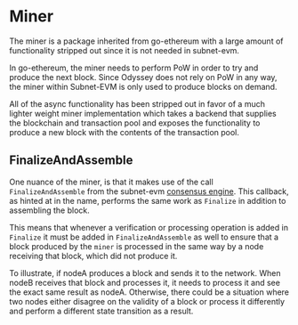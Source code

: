 # Miner

The miner is a package inherited from go-ethereum with a large amount of functionality stripped out since it is not needed in subnet-evm.

In go-ethereum, the miner needs to perform PoW in order to try and produce the next block. Since Odyssey does not rely on PoW in any way, the miner within Subnet-EVM is only used to produce blocks on demand.

All of the async functionality has been stripped out in favor of a much lighter weight miner implementation which takes a backend that supplies the blockchain and transaction pool and exposes the functionality to produce a new block with the contents of the transaction pool.

## FinalizeAndAssemble

One nuance of the miner, is that it makes use of the call `FinalizeAndAssemble` from the subnet-evm [consensus engine](../consensus/dummy/README.md). This callback, as hinted at in the name, performs the same work as `Finalize` in addition to assembling the block.

This means that whenever a verification or processing operation is added in `Finalize` it must be added in `FinalizeAndAssemble` as well to ensure that a block produced by the `miner` is processed in the same way by a node receiving that block, which did not produce it.

To illustrate, if nodeA produces a block and sends it to the network. When nodeB receives that block and processes it, it needs to process it and see the exact same result as nodeA. Otherwise, there could be a situation where two nodes either disagree on the validity of a block or process it differently and perform a different state transition as a result.
